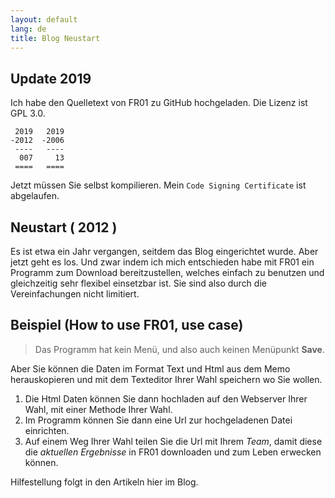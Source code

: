 ```yaml
---
layout: default
lang: de
title: Blog Neustart
---
```


## Update 2019

Ich habe den Quelletext von FR01 zu GitHub hochgeladen.
Die Lizenz ist GPL 3.0.

```
 2019   2019
-2012  -2006
 ----   ----
  007     13
 ====   ====
```

Jetzt müssen Sie selbst kompilieren.
Mein `Code Signing Certificate` ist abgelaufen.

## Neustart ( 2012 )

Es ist etwa ein Jahr vergangen, seitdem das Blog eingerichtet wurde. 
Aber jetzt geht es los. 
Und zwar indem ich mich entschieden habe 
mit FR01 ein Programm zum Download bereitzustellen, 
welches einfach zu benutzen und gleichzeitig sehr flexibel einsetzbar ist.
Sie sind also durch die Vereinfachungen nicht limitiert.

## Beispiel (How to use FR01, use case)

> Das Programm hat kein Menü, und also auch keinen Menüpunkt **Save**.

Aber Sie können die Daten im Format Text und Html aus dem Memo herauskopieren 
und mit dem Texteditor Ihrer Wahl speichern wo Sie wollen.

1. Die Html Daten können Sie dann hochladen auf den Webserver Ihrer Wahl, 
mit einer Methode Ihrer Wahl. 
2. Im Programm können Sie dann eine Url zur hochgeladenen Datei einrichten. 
3. Auf einem Weg Ihrer Wahl teilen Sie die Url mit Ihrem *Team*, 
damit diese die *aktuellen Ergebnisse* in FR01 downloaden und zum Leben erwecken können.

Hilfestellung folgt in den Artikeln hier im Blog.